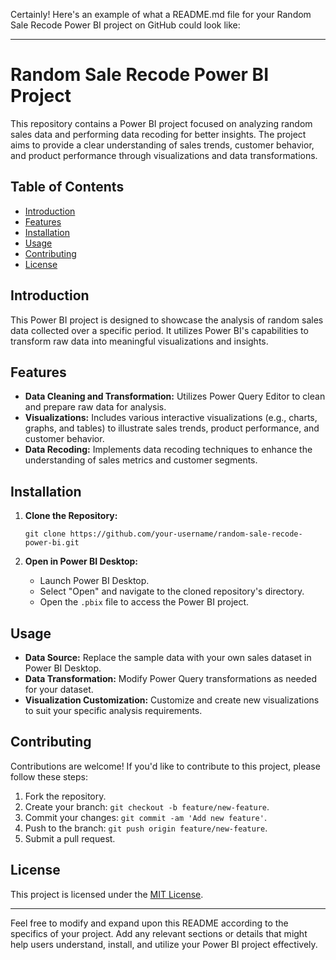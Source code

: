 Certainly! Here's an example of what a README.md file for your Random Sale Recode Power BI project on GitHub could look like:

---

# Random Sale Recode Power BI Project

This repository contains a Power BI project focused on analyzing random sales data and performing data recoding for better insights. The project aims to provide a clear understanding of sales trends, customer behavior, and product performance through visualizations and data transformations.

## Table of Contents

- [Introduction](#introduction)
- [Features](#features)
- [Installation](#installation)
- [Usage](#usage)
- [Contributing](#contributing)
- [License](#license)

## Introduction

This Power BI project is designed to showcase the analysis of random sales data collected over a specific period. It utilizes Power BI's capabilities to transform raw data into meaningful visualizations and insights.

## Features

- **Data Cleaning and Transformation:** Utilizes Power Query Editor to clean and prepare raw data for analysis.
- **Visualizations:** Includes various interactive visualizations (e.g., charts, graphs, and tables) to illustrate sales trends, product performance, and customer behavior.
- **Data Recoding:** Implements data recoding techniques to enhance the understanding of sales metrics and customer segments.

## Installation

1. **Clone the Repository:**
   ```
   git clone https://github.com/your-username/random-sale-recode-power-bi.git
   ```

2. **Open in Power BI Desktop:**
   - Launch Power BI Desktop.
   - Select "Open" and navigate to the cloned repository's directory.
   - Open the `.pbix` file to access the Power BI project.

## Usage

- **Data Source:** Replace the sample data with your own sales dataset in Power BI Desktop.
- **Data Transformation:** Modify Power Query transformations as needed for your dataset.
- **Visualization Customization:** Customize and create new visualizations to suit your specific analysis requirements.

## Contributing

Contributions are welcome! If you'd like to contribute to this project, please follow these steps:

1. Fork the repository.
2. Create your branch: `git checkout -b feature/new-feature`.
3. Commit your changes: `git commit -am 'Add new feature'`.
4. Push to the branch: `git push origin feature/new-feature`.
5. Submit a pull request.

## License

This project is licensed under the [MIT License](LICENSE).

---

Feel free to modify and expand upon this README according to the specifics of your project. Add any relevant sections or details that might help users understand, install, and utilize your Power BI project effectively.

